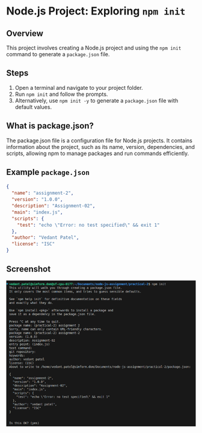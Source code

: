 # Node.js Project: Exploring `npm init`

## Overview

This project involves creating a Node.js project and using the `npm init` command to generate a `package.json` file.

## Steps

1. Open a terminal and navigate to your project folder.
2. Run `npm init` and follow the prompts.
3. Alternatively, use `npm init -y` to generate a `package.json` file with default values.

## What is package.json?

The package.json file is a configuration file for Node.js projects. It contains information about the project, such as its name, version, dependencies, and scripts, allowing npm to manage packages and run commands efficiently.

## Example `package.json`

```json
{
  "name": "assignment-2",
  "version": "1.0.0",
  "description": "Assignment-02",
  "main": "index.js",
  "scripts": {
    "test": "echo \"Error: no test specified\" && exit 1"
  },
  "author": "Vedant Patel",
  "license": "ISC"
}
```

## Screenshot

![Screenshot](./ss1.png)
